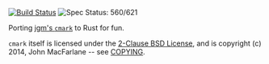 [![Build Status](https://travis-ci.org/kivikakk/comrak.svg?branch=master)](https://travis-ci.org/kivikakk/comrak)
![Spec Status: 560/621](https://img.shields.io/badge/specs-560%2F621-yellow.svg)

Porting [jgm's `cmark`](https://github.com/jgm/cmark) to Rust for fun.

`cmark` itself is licensed under the [2-Clause BSD License](https://opensource.org/licenses/BSD-2-Clause),
and is copyright (c) 2014, John MacFarlane -- see
[COPYING](https://github.com/jgm/cmark/blob/118ebb338840d67005ee57ec39060d2b68f4ec7c/COPYING).
